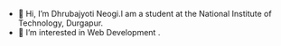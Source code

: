 - 👋 Hi, I’m Dhrubajyoti Neogi.I am a student at the National Institute of Technology, Durgapur. 
- 👀 I’m interested in Web Development .

<!---
dhruboneogi15/dhruboneogi15 is a ✨ special ✨ repository because its `README.md` (this file) appears on your GitHub profile.
You can click the Preview link to take a look at your changes.
--->
